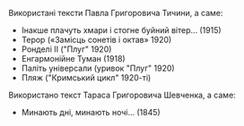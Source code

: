 Використані тексти Павла Григоровича Тичини, а саме:

- Інакше плачуть хмари і стогне буйний вітер… (1915)
- Терор («Замісць сонетів і октав» 1920)
- Ронделі ІІ ("Плуг" 1920)
- Енгармонійне Туман (1918)
- Паліть універсали (уривок "Плуг" 1920)
- Пляж ("Кримський цикл" 1920-ті)

Використано текст Тараса Григоровича Шевченка, а саме:

- Минають дні, минають ночі… (1845)
